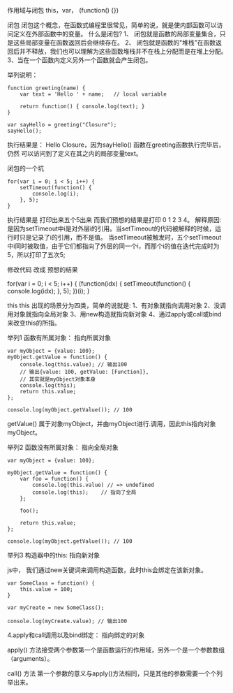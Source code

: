 作用域与闭包  this，var， (function() {})

闭包
闭包这个概念，在函数式编程里很常见，简单的说，就是使内部函数可以访问定义在外部函数中的变量。
什么是闭包?
1、 闭包就是函数的局部变量集合，只是这些局部变量在函数返回后会继续存在。
2、 闭包就是函数的"堆栈"在函数返回后并不释放，我们也可以理解为这些函数堆栈并不在栈上分配而是在堆上分配。
3、当在一个函数内定义另外一个函数就会产生闭包。

举列说明：
```
function greeting(name) {
	var text = 'Hello ' + name;   // local variable

	return function() { console.log(text); }
}

var sayHello = greeting("Closure");
sayHello(); 
```
执行结果是： Hello Closure，因为sayHello() 函数在greeting函数执行完毕后，仍然
可以访问到了定义在其之内的局部变量text。


闭包的一个坑
```
for(var i = 0; i < 5; i++) {
	setTimeout(function() {
		console.log(i);
	}, 5);
}
```
执行结果是 打印出来五个5出来  而我们预想的结果是打印 0 1 2 3 4。
解释原因: 是因为setTimeout中i是对外层i的引用。当setTimeout的代码被解释的时候，运行时只是记录了i的引用，而不是值。
当setTimeout被触发时，五个setTimeout中i同时被取值，由于它们都指向了外层的同一个i，而那个i的值在迭代完成时为5，所以打印了五次5;

修改代码 改成 预想的结果

for(var i = 0; i < 5; i++) {
	(function(idx) {
		setTimeout(function() {
			console.log(idx);
		}, 5);
	})(i);
}


this
this 出现的场景分为四类，简单的说就是:
1、有对象就指向调用对象
2、没调用对象就指向全局对象
3、用new构造就指向新对象
4、通过apply或call或bind来改变this的所指。

举列1 函数有所属对象： 指向所属对象

```
var myObject = {value: 100};
myObject.getValue = function() {
	console.log(this.value); // 输出100
	// 输出{value: 100, getValue: [Function]},
	// 其实就是myObject对象本身
	console.log(this);
	return this.value;
};

console.log(myObject.getValue()); // 100

```
getValue() 属于对象myObject，并由myObject进行.调用，因此this指向对象myObject。

举列2 函数没有所属对象： 指向全局对象


```
var myObject = {value: 100};

myObject.getValue = function() {
	var foo = function() {
		console.log(this.value) // => undefined
		console.log(this);    // 指向了全局
	};

	foo();

	return this.value;
};

console.log(myObject.getValue()); // 100
```

举列3  构造器中的this: 指向新对象

js中， 我们通过new关键词来调用构造函数，此时this会绑定在该新对象。

```
var SomeClass = function() {
	this.value = 100;
}

var myCreate = new SomeClass();

console.log(myCreate.value); // 输出100
```

4.apply和call调用以及bind绑定： 指向绑定的对象

apply() 方法接受两个参数第一个是函数运行的作用域，另外一个是一个参数数组（arguments）。

call() 方法 第一个参数的意义与apply()方法相同，只是其他的参数需要一个个列举出来。




